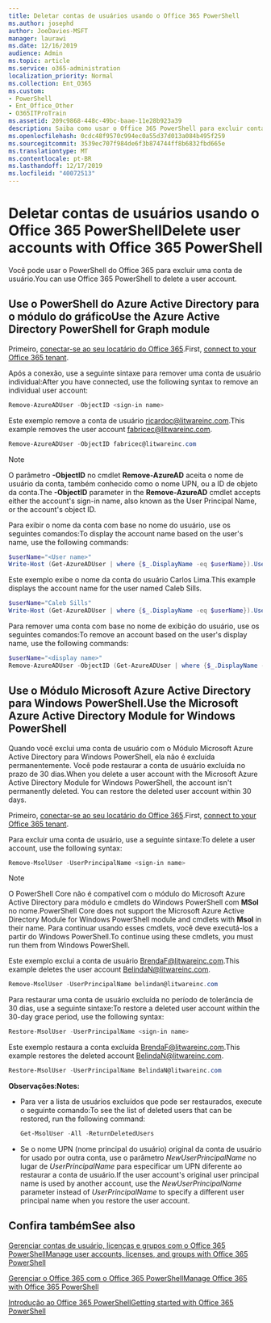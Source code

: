 ```yaml
---
title: Deletar contas de usuários usando o Office 365 PowerShell
ms.author: josephd
author: JoeDavies-MSFT
manager: laurawi
ms.date: 12/16/2019
audience: Admin
ms.topic: article
ms.service: o365-administration
localization_priority: Normal
ms.collection: Ent_O365
ms.custom:
- PowerShell
- Ent_Office_Other
- O365ITProTrain
ms.assetid: 209c9868-448c-49bc-baae-11e28b923a39
description: Saiba como usar o Office 365 PowerShell para excluir contas de usuários do Office 365.
ms.openlocfilehash: 0cdc48f9570c994ec0a55d37d013a084b495f259
ms.sourcegitcommit: 3539ec707f984de6f3b874744ff8b6832fbd665e
ms.translationtype: MT
ms.contentlocale: pt-BR
ms.lasthandoff: 12/17/2019
ms.locfileid: "40072513"
---
```

# <a name="delete-user-accounts-with-office-365-powershell"></a><span data-ttu-id="3577d-103">Deletar contas de usuários usando o Office 365 PowerShell</span><span class="sxs-lookup"><span data-stu-id="3577d-103">Delete user accounts with Office 365 PowerShell</span></span>

<span data-ttu-id="3577d-104">Você pode usar o PowerShell do Office 365 para excluir uma conta de usuário.</span><span class="sxs-lookup"><span data-stu-id="3577d-104">You can use Office 365 PowerShell to delete a user account.</span></span>
   
## <a name="use-the-azure-active-directory-powershell-for-graph-module"></a><span data-ttu-id="3577d-105">Use o PowerShell do Azure Active Directory para o módulo do gráfico</span><span class="sxs-lookup"><span data-stu-id="3577d-105">Use the Azure Active Directory PowerShell for Graph module</span></span>

<span data-ttu-id="3577d-106">Primeiro, [conectar-se ao seu locatário do Office 365](connect-to-office-365-powershell.md#connect-with-the-azure-active-directory-powershell-for-graph-module).</span><span class="sxs-lookup"><span data-stu-id="3577d-106">First, [connect to your Office 365 tenant](connect-to-office-365-powershell.md#connect-with-the-azure-active-directory-powershell-for-graph-module).</span></span>

<span data-ttu-id="3577d-107">Após a conexão, use a seguinte sintaxe para remover uma conta de usuário individual:</span><span class="sxs-lookup"><span data-stu-id="3577d-107">After you have connected, use the following syntax to remove an individual user account:</span></span>
  
```powershell
Remove-AzureADUser -ObjectID <sign-in name>
```

<span data-ttu-id="3577d-108">Este exemplo remove a conta de usuário ricardoc@litwareinc.com.</span><span class="sxs-lookup"><span data-stu-id="3577d-108">This example removes the user account fabricec@litwareinc.com.</span></span>
  
```powershell
Remove-AzureADUser -ObjectID fabricec@litwareinc.com
```

> [!NOTE]
> <span data-ttu-id="3577d-109">O parâmetro **-ObjectID** no cmdlet **Remove-AzureAD** aceita o nome de usuário da conta, também conhecido como o nome UPN, ou a ID de objeto da conta.</span><span class="sxs-lookup"><span data-stu-id="3577d-109">The **-ObjectID** parameter in the **Remove-AzureAD** cmdlet accepts either the account's sign-in name, also known as the User Principal Name, or the account's object ID.</span></span>
  
<span data-ttu-id="3577d-110">Para exibir o nome da conta com base no nome do usuário, use os seguintes comandos:</span><span class="sxs-lookup"><span data-stu-id="3577d-110">To display the account name based on the user's name, use the following commands:</span></span>
  
```powershell
$userName="<User name>"
Write-Host (Get-AzureADUser | where {$_.DisplayName -eq $userName}).UserPrincipalName
```

<span data-ttu-id="3577d-111">Este exemplo exibe o nome da conta do usuário Carlos Lima.</span><span class="sxs-lookup"><span data-stu-id="3577d-111">This example displays the account name for the user named Caleb Sills.</span></span>
  
```powershell
$userName="Caleb Sills"
Write-Host (Get-AzureADUser | where {$_.DisplayName -eq $userName}).UserPrincipalName
```

<span data-ttu-id="3577d-112">Para remover uma conta com base no nome de exibição do usuário, use os seguintes comandos:</span><span class="sxs-lookup"><span data-stu-id="3577d-112">To remove an account based on the user's display name, use the following commands:</span></span>
  
```powershell
$userName="<display name>"
Remove-AzureADUser -ObjectID (Get-AzureADUser | where {$_.DisplayName -eq $userName}).UserPrincipalName
```

## <a name="use-the-microsoft-azure-active-directory-module-for-windows-powershell"></a><span data-ttu-id="3577d-113">Use o Módulo Microsoft Azure Active Directory para Windows PowerShell.</span><span class="sxs-lookup"><span data-stu-id="3577d-113">Use the Microsoft Azure Active Directory Module for Windows PowerShell</span></span>

<span data-ttu-id="3577d-p101">Quando você exclui uma conta de usuário com o Módulo Microsoft Azure Active Directory para Windows PowerShell, ela não é excluída permanentemente. Você pode restaurar a conta de usuário excluída no prazo de 30 dias.</span><span class="sxs-lookup"><span data-stu-id="3577d-p101">When you delete a user account with the Microsoft Azure Active Directory Module for Windows PowerShell, the account isn't permanently deleted. You can restore the deleted user account within 30 days.</span></span>

<span data-ttu-id="3577d-116">Primeiro, [conectar-se ao seu locatário do Office 365](connect-to-office-365-powershell.md#connect-with-the-microsoft-azure-active-directory-module-for-windows-powershell).</span><span class="sxs-lookup"><span data-stu-id="3577d-116">First, [connect to your Office 365 tenant](connect-to-office-365-powershell.md#connect-with-the-microsoft-azure-active-directory-module-for-windows-powershell).</span></span>

<span data-ttu-id="3577d-117">Para excluir uma conta de usuário, use a seguinte sintaxe:</span><span class="sxs-lookup"><span data-stu-id="3577d-117">To delete a user account, use the following syntax:</span></span>
  
```powershell
Remove-MsolUser -UserPrincipalName <sign-in name>
```

>[!Note]
><span data-ttu-id="3577d-118">O PowerShell Core não é compatível com o módulo do Microsoft Azure Active Directory para módulo e cmdlets do Windows PowerShell com **MSol** no nome.</span><span class="sxs-lookup"><span data-stu-id="3577d-118">PowerShell Core does not support the Microsoft Azure Active Directory Module for Windows PowerShell module and cmdlets with **Msol** in their name.</span></span> <span data-ttu-id="3577d-119">Para continuar usando esses cmdlets, você deve executá-los a partir do Windows PowerShell.</span><span class="sxs-lookup"><span data-stu-id="3577d-119">To continue using these cmdlets, you must run them from Windows PowerShell.</span></span>
>

<span data-ttu-id="3577d-120">Este exemplo exclui a conta de usuário BrendaF@litwareinc.com.</span><span class="sxs-lookup"><span data-stu-id="3577d-120">This example deletes the user account BelindaN@litwareinc.com.</span></span>
  
```powershell
Remove-MsolUser -UserPrincipalName belindan@litwareinc.com
```

<span data-ttu-id="3577d-121">Para restaurar uma conta de usuário excluída no período de tolerância de 30 dias, use a seguinte sintaxe:</span><span class="sxs-lookup"><span data-stu-id="3577d-121">To restore a deleted user account within the 30-day grace period, use the following syntax:</span></span>
  
```powershell
Restore-MsolUser -UserPrincipalName <sign-in name>
```

<span data-ttu-id="3577d-122">Este exemplo restaura a conta excluída BrendaF@litwareinc.com.</span><span class="sxs-lookup"><span data-stu-id="3577d-122">This example restores the deleted account BelindaN@litwareinc.com.</span></span>
  
```powershell
Restore-MsolUser -UserPrincipalName BelindaN@litwareinc.com
```

 <span data-ttu-id="3577d-123">**Observações:**</span><span class="sxs-lookup"><span data-stu-id="3577d-123">**Notes:**</span></span>
  
- <span data-ttu-id="3577d-124">Para ver a lista de usuários excluídos que pode ser restaurados, execute o seguinte comando:</span><span class="sxs-lookup"><span data-stu-id="3577d-124">To see the list of deleted users that can be restored, run the following command:</span></span>
    
  ```powershell
  Get-MsolUser -All -ReturnDeletedUsers
  ```

- <span data-ttu-id="3577d-125">Se o nome UPN (nome principal do usuário) original da conta de usuário for usado por outra conta, use o parâmetro _NewUserPrincipalName_ no lugar de _UserPrincipalName_ para especificar um UPN diferente ao restaurar a conta de usuário.</span><span class="sxs-lookup"><span data-stu-id="3577d-125">If the user account's original user principal name is used by another account, use the _NewUserPrincipalName_ parameter instead of _UserPrincipalName_ to specify a different user principal name when you restore the user account.</span></span>


## <a name="see-also"></a><span data-ttu-id="3577d-126">Confira também</span><span class="sxs-lookup"><span data-stu-id="3577d-126">See also</span></span>

[<span data-ttu-id="3577d-127">Gerenciar contas de usuário, licenças e grupos com o Office 365 PowerShell</span><span class="sxs-lookup"><span data-stu-id="3577d-127">Manage user accounts, licenses, and groups with Office 365 PowerShell</span></span>](manage-user-accounts-and-licenses-with-office-365-powershell.md)
  
[<span data-ttu-id="3577d-128">Gerenciar o Office 365 com o Office 365 PowerShell</span><span class="sxs-lookup"><span data-stu-id="3577d-128">Manage Office 365 with Office 365 PowerShell</span></span>](manage-office-365-with-office-365-powershell.md)
  
[<span data-ttu-id="3577d-129">Introdução ao Office 365 PowerShell</span><span class="sxs-lookup"><span data-stu-id="3577d-129">Getting started with Office 365 PowerShell</span></span>](getting-started-with-office-365-powershell.md)
